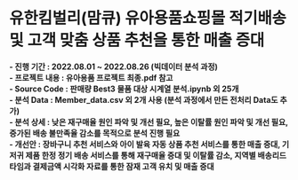 # 유한킴벌리(맘큐) 유아용품쇼핑몰 적기배송 및 고객 맞춤 상품 추천을 통한 매출 증대
 
**- 진행 기간 : 2022.08.01 ~ 2022.08.26 (빅데이터 분석 과정)**   
**- 프로젝트 내용 : 유아용품 프로젝트 최종.pdf 참고**   
**- Source Code : 판매량 Best3 물품 대상 시계열 분석.ipynb 외 25개**    
**- 분석 Data : Member_data.csv 외 2개 사용 (분석 과정에서 만든 전처리 Data도 추가)**  
**- 분석 상세 : 낮은 재구매율 원인 파악 및 개선 필요, 높은 이탈률 원인 파악 및 개선 필요, 증가된 배송 불만족율 감소를 목적으로 분석 진행 필요**  
**- 개선안 : 장바구니 추천 서비스와 아이 발육 자동 상품 추천 서비스를 통한 매출 증대, 기저귀 제품 한정 정기 배송 서비스를 통해 재구매율 증대 및 이탈률 감소, 지역별 배송리드타임과 결제금액 시각화 자료를 통한 잠재 고객 유치 및 매출 증대**     
